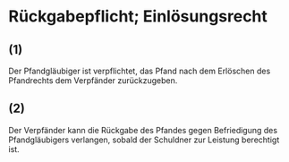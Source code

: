 # Rückgabepflicht; Einlösungsrecht



## (1)

 Der Pfandgläubiger ist verpflichtet, das Pfand nach dem Erlöschen des Pfandrechts dem Verpfänder zurückzugeben.

## (2)

 Der Verpfänder kann die Rückgabe des Pfandes gegen Befriedigung des Pfandgläubigers verlangen, sobald der Schuldner zur Leistung berechtigt ist. 

